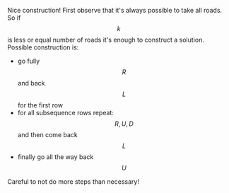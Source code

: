 Nice construction!  First observe that it's always possible to take all roads.  So if $$k$$ is less or equal number of roads it's enough to construct a solution.  Possible construction is:

* go fully $$R$$ and back $$L$$ for the first row
* for all subsequence rows repeat: $$R, U, D$$ and then come back $$L$$
* finally go all the way back $$U$$

Careful to not do more steps than necessary!
